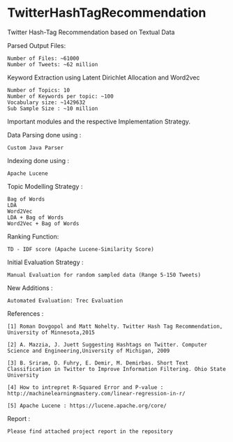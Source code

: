 # TwitterHashTagRecommendation


Twitter Hash-Tag Recommendation based on Textual Data

Parsed Output Files:

	Number of Files: ~61000
	Number of Tweets: ~62 million

Keyword Extraction using Latent Dirichlet Allocation and Word2vec 

	Number of Topics: 10
	Number of Keywords per topic: ~100
	Vocabulary size: ~1429632
	Sub Sample Size : ~10 million



Important modules and the respective Implementation Strategy.


Data Parsing done using : 

	Custom Java Parser

Indexing done using :

	Apache Lucene

Topic Modelling Strategy :

	Bag of Words
	LDA
	Word2Vec
	LDA + Bag of Words
	Word2Vec + Bag of Words
	
Ranking Function: 

	TD - IDF score (Apache Lucene-Similarity Score)


Initial Evaluation Strategy : 

	Manual Evaluation for random sampled data (Range 5-150 Tweets)

New Additions :

	Automated Evaluation: Trec Evaluation




References :

	[1] Roman Dovgopol and Matt Nohelty. Twitter Hash Tag Recommendation, University of Minnesota,2015
	
	[2] A. Mazzia, J. Juett Suggesting Hashtags on Twitter. Computer Science and Engineering,University of Michigan, 2009
	
	[3] B. Sriram, D. Fuhry, E. Demir, M. Demirbas. Short Text Classification in Twitter to Improve Information Filtering. Ohio State University
	
	[4] How to intrepret R-Squared Error and P-value :
	http://machinelearningmastery.com/linear-regression-in-r/
	
	[5] Apache Lucene : https://lucene.apache.org/core/
	
	
Report :
	
	Please find attached project report in the repository
